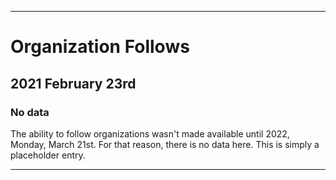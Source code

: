 
***

# Organization Follows

## 2021 February 23rd

### No data

The ability to follow organizations wasn't made available until 2022, Monday, March 21st. For that reason, there is no data here. This is simply a placeholder entry.

***
